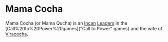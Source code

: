 # Mama Cocha

Mama Cocha (or Mama Qucha) is an [Incan](Incan) [Leaders](leader) in the [Call%20to%20Power%20games]("Call to Power" games) and the wife of [Viracocha](Viracocha).
